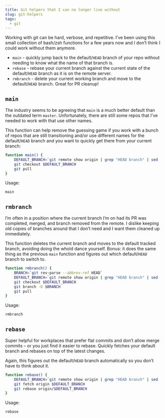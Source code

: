 ```yaml
---
title: Git helpers that I can no longer live without
slug: git-helpers
tags:
  - git
---
```


Working with git can be hard, verbose, and repetitive. I’ve been using this small collection of bash/zsh functions for a few years now and I don’t think I could work without them anymore.

- `main` - quickly jump back to the default/`HEAD` branch of your repo without needing to know what the name of that branch is.
- `rebase` - rebase your current branch against the current state of the default/`HEAD` branch as it is on the remote server.
- `rmbranch` - delete your current working branch and move to the default/`HEAD` branch. Great for PR cleanup!

<!-- truncate -->

## `main`

The industry seems to be agreeing that `main` is a much better default than the outdated term `master`. Unfortunately, there are still some repos that I’ve needed to work with that use other names.

This function can help remove the guessing game if you work with a bunch of repos that are still transitioning and/or use different names for the default/`HEAD` branch and you want to quickly get there from your current branch:

```bash title="Add to your ~/.zshrc or ~/.bashrc"
function main() {
    DEFAULT_BRANCH=`git remote show origin | grep "HEAD branch" | sed 's/.*: //'`
    git checkout $DEFAULT_BRANCH
    git pull
}
```

Usage:

```bash
main
```

## `rmbranch`

I’m often in a position where the current branch I’m on had its PR was completed, merged, and branch removed from the remote. I dislike keeping old copies of branches around that I don’t need and I want them cleaned up immediately.

This function deletes the current branch and moves to the default tracked branch, avoiding doing the whold dance yourself. Bonus: it does the same thing as the previous `main` function and figures out which default/`HEAD` branch to switch to.

```bash title="Add to your ~/.zshrc or ~/.bashrc"
function rmbranch() {
    BRANCH=`git rev-parse --abbrev-ref HEAD`
    DEFAULT_BRANCH=`git remote show origin | grep "HEAD branch" | sed 's/.*: //'`
    git checkout $DEFAULT_BRANCH
    git branch -D $BRANCH
    git pull
}
```

Usage:

```bash
rmbranch
```

## `rebase`

Super helpful for workplaces that prefer flat commits and don’t allow merge commits – or you just find it easier to rebase. Quickly fetches your default branch and rebases on top of the latest changes.

Again, this figures out the default/`HEAD` branch automatically so you don’t have to think about it.

```bash title="Add to your ~/.zshrc or ~/.bashrc"
function rebase() {
    DEFAULT_BRANCH=`git remote show origin | grep "HEAD branch" | sed 's/.*: //'`
    git fetch origin $DEFAULT_BRANCH
    git rebase origin/$DEFAULT_BRANCH
}
```

Usage:

```
rebase
```
